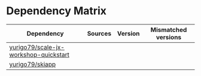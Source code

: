 # Dependency Matrix

Dependency | Sources | Version | Mismatched versions
---------- | ------- | ------- | -------------------
[yurigo79/scale-jx-workshop-quickstart](https://github.com/yurigo79/scale-jx-workshop-quickstart.git) |  | []() | 
[yurigo79/skiapp](https://github.com/yurigo79/skiapp.git) |  | []() | 
